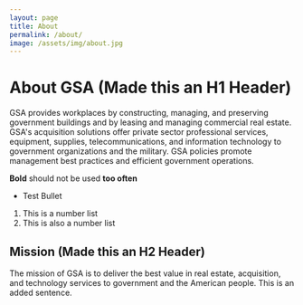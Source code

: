 ```yaml
---
layout: page
title: About
permalink: /about/
image: /assets/img/about.jpg
---
```


# About GSA (Made this an H1 Header)

GSA provides workplaces by constructing, managing, and preserving government buildings and by leasing and managing commercial real estate. GSA's acquisition solutions offer private sector professional services, equipment, supplies, telecommunications, and information technology to government organizations and the military. GSA policies promote management best practices and efficient government operations.

**Bold** should not be used **too often**

* Test Bullet

1. This is a number list
2. This is also a number list

## Mission (Made this an H2 Header) 

The mission of GSA is to deliver the best value in real estate, acquisition, and technology services to government and the American people. This is an added sentence.
